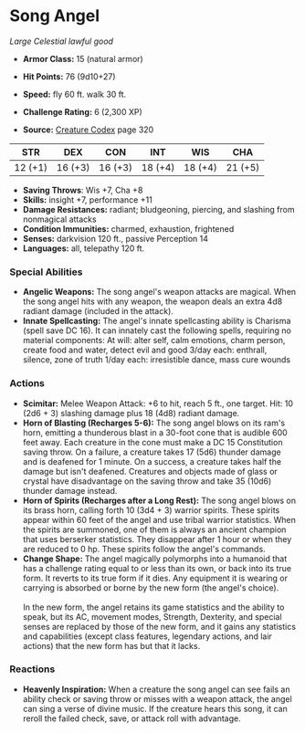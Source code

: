 # Song Angel

*Large* *Celestial* *lawful good*

- **Armor Class:** 15 (natural armor)
- **Hit Points:** 76 (9d10+27)
- **Speed:** fly 60 ft. walk 30 ft.

- **Challenge Rating:** 6 (2,300 XP)
- **Source:** [Creature Codex](https://koboldpress.com/kpstore/product/creature-codex-for-5th-edition-dnd) page 320

| STR | DEX | CON | INT | WIS | CHA |
| --- | --- | --- | --- | --- | --- |
| 12 (+1) | 16 (+3) | 16 (+3) | 18 (+4) | 18 (+4) | 21 (+5) |

- **Saving Throws**: Wis +7, Cha +8
- **Skills:** insight +7, performance +11
- **Damage Resistances:** radiant; bludgeoning, piercing, and slashing from nonmagical attacks
- **Condition Immunities:** charmed, exhaustion, frightened
- **Senses:** darkvision 120 ft., passive Perception 14
- **Languages:** all, telepathy 120 ft.

### Special Abilities

- **Angelic Weapons:** The song angel's weapon attacks are magical. When the song angel hits with any weapon, the weapon deals an extra 4d8 radiant damage (included in the attack).
- **Innate Spellcasting:** The angel's innate spellcasting ability is Charisma (spell save DC 16). It can innately cast the following spells, requiring no material components:
At will: alter self, calm emotions, charm person, create food and water, detect evil and good
3/day each: enthrall, silence, zone of truth
1/day each: irresistible dance, mass cure wounds

### Actions

- **Scimitar:** Melee Weapon Attack: +6 to hit, reach 5 ft., one target. Hit: 10 (2d6 + 3) slashing damage plus 18 (4d8) radiant damage.
- **Horn of Blasting (Recharges 5-6):** The song angel blows on its ram's horn, emitting a thunderous blast in a 30-foot cone that is audible 600 feet away. Each creature in the cone must make a DC 15 Constitution saving throw. On a failure, a creature takes 17 (5d6) thunder damage and is deafened for 1 minute. On a success, a creature takes half the damage but isn't deafened. Creatures and objects made of glass or crystal have disadvantage on the saving throw and take 35 (10d6) thunder damage instead.
- **Horn of Spirits (Recharges after a Long Rest):** The song angel blows on its brass horn, calling forth 10 (3d4 + 3) warrior spirits. These spirits appear within 60 feet of the angel and use tribal warrior statistics. When the spirits are summoned, one of them is always an ancient champion that uses berserker statistics. They disappear after 1 hour or when they are reduced to 0 hp. These spirits follow the angel's commands.
- **Change Shape:** The angel magically polymorphs into a humanoid that has a challenge rating equal to or less than its own, or back into its true form. It reverts to its true form if it dies. Any equipment it is wearing or carrying is absorbed or borne by the new form (the angel's choice).<br><br>In the new form, the angel retains its game statistics and the ability to speak, but its AC, movement modes, Strength, Dexterity, and special senses are replaced by those of the new form, and it gains any statistics and capabilities (except class features, legendary actions, and lair actions) that the new form has but that it lacks.

### Reactions

- **Heavenly Inspiration:** When a creature the song angel can see fails an ability check or saving throw or misses with a weapon attack, the angel can sing a verse of divine music. If the creature hears this song, it can reroll the failed check, save, or attack roll with advantage.


